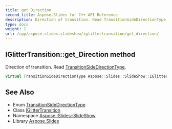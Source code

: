 ```yaml
---
title: get_Direction
second_title: Aspose.Slides for C++ API Reference
description: Direction of transition. Read TransitionSideDirectionType.
type: docs
weight: 1
url: /cpp/aspose.slides.slideshow/iglittertransition/get_direction/
---
```

## IGlitterTransition::get_Direction method


Direction of transition. Read [TransitionSideDirectionType](../../transitionsidedirectiontype/).

```cpp
virtual TransitionSideDirectionType Aspose::Slides::SlideShow::IGlitterTransition::get_Direction()=0
```

## See Also

* Enum [TransitionSideDirectionType](../../transitionsidedirectiontype/)
* Class [IGlitterTransition](../)
* Namespace [Aspose::Slides::SlideShow](../../)
* Library [Aspose.Slides](../../../)
